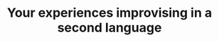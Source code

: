 ---
layout: post
title: Your experiences improvising in a second language
bigimg: /img/uk-and-usa.jpg
share-img: https://improv.ginogalotti.com/improv/img/uk-and-usa.jpg
tags: Improv-in-English, Discussion
picture-caption: from pexels.com
---